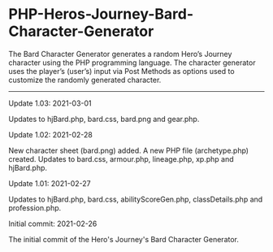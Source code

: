 # PHP-Heros-Journey-Bard-Character-Generator
The Bard Character Generator generates a random Hero’s Journey character using the PHP programming language. The character generator uses the player’s (user’s) input via Post Methods as options used to customize the randomly generated character. 

-------------------




Update 1.03: 2021-03-01

Updates to hjBard.php, bard.css, bard.png and gear.php.


Update 1.02: 2021-02-28

New character sheet (bard.png) added.  A new PHP file (archetype.php) created.  Updates to bard.css, armour.php, lineage.php, xp.php and hjBard.php.


Update 1.01: 2021-02-27

Updates to hjBard.php, bard.css, abilityScoreGen.php, classDetails.php and profession.php.


Initial commit: 2021-02-26

The initial commit of the Hero's Journey's Bard Character Generator.


